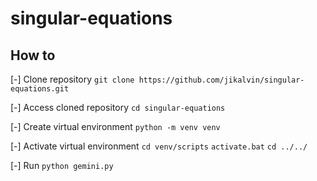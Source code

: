 # singular-equations

## How to 

[-] Clone repository
`git clone https://github.com/jikalvin/singular-equations.git`

[-] Access cloned repository
`cd singular-equations`

[-] Create virtual environment
`python -m venv venv`

[-] Activate virtual environment
`cd venv/scripts`
`activate.bat`
`cd ../../`

[-] Run `python gemini.py`